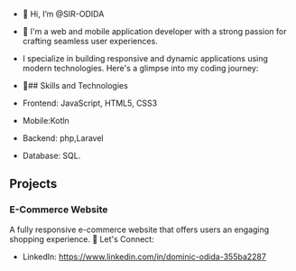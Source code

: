 - 👋 Hi, I’m @SIR-ODIDA
- 👀 I'm a web and mobile application developer with a strong passion for crafting seamless user experiences.
-  I specialize in building responsive and dynamic applications using modern technologies. Here's a glimpse into my coding journey:
- 🌱## Skills and Technologies

- Frontend: JavaScript, HTML5, CSS3
- Mobile:Kotln
- Backend: php,Laravel
- Database: SQL.
  
## Projects

### E-Commerce Website

A fully responsive e-commerce website that offers users an engaging shopping experience. 
💬 Let's Connect:
- LinkedIn: https://www.linkedin.com/in/dominic-odida-355ba2287
 
<!---
SIR-ODIDA/SIR-ODIDA is a ✨ special ✨ repository because its `README.md` (this file) appears on your GitHub profile.
You can click the Preview link to take a look at your changes.
--->
